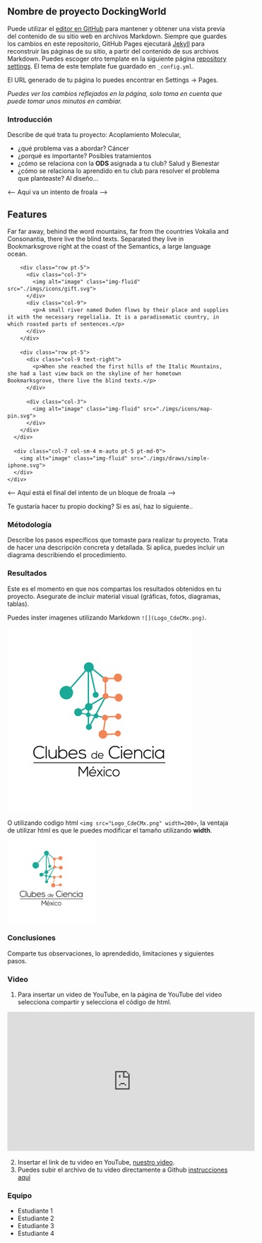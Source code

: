 ## Nombre de proyecto DockingWorld

Puede utilizar el [editor en GitHub](https://github.com/CdeCMx-org/templates_paginaweb/edit/main/README.md) para mantener y obtener una vista previa del contenido de su sitio web en archivos Markdown. Siempre que guardes los cambios en este repositorio, GitHub Pages ejecutará [Jekyll](https://jekyllrb.com/) para reconstruir las páginas de su sitio, a partir del contenido de sus archivos Markdown. Puedes escoger otro template en la siguiente página [repository settings](https://github.com/CdeCMx-org/templates_paginaweb/settings/pages). El tema de este template fue guardado en `_config.yml`.

El URL generado de tu página lo puedes encontrar en Settings -> Pages. 

*Puedes ver los cambios reflejados en la página, solo toma en cuenta que puede tomar unos minutos en cambiar.*

### Introducción

Describe de qué trata tu proyecto: Acoplamiento Molecular, 
* ¿qué problema vas a abordar? Cáncer
* ¿porqué es importante? Posibles tratamientos
* ¿cómo se relaciona con la **ODS** asignada a tu club? Salud y Bienestar
* ¿cómo se relaciona lo aprendido en tu club para resolver el problema que planteaste? Al diseño...

<-- Aquí va un intento de froala -->
<section class="fdb-block">
  <div class="container">
    <div class="row text-right align-items-center">
      <div class="col-12 col-lg-6 col-xl-5 m-lg-auto text-left">
        <h1>Features</h1>
        <p class="h3 pb-xl-4">Far far away, behind the word mountains, far from the countries Vokalia and Consonantia, there live the blind texts. Separated they live in Bookmarksgrove right at the coast of the Semantics, a large language ocean.</p>

        <div class="row pt-5">
          <div class="col-3">
            <img alt="image" class="img-fluid" src="./imgs/icons/gift.svg">
          </div>
          <div class="col-9">
            <p>A small river named Duden flows by their place and supplies it with the necessary regelialia. It is a paradisematic country, in which roasted parts of sentences.</p>
          </div>
        </div>

        <div class="row pt-5">
          <div class="col-9 text-right">
            <p>When she reached the first hills of the Italic Mountains, she had a last view back on the skyline of her hometown Bookmarksgrove, there live the blind texts.</p>
          </div>

          <div class="col-3">
            <img alt="image" class="img-fluid" src="./imgs/icons/map-pin.svg">
          </div>
        </div>
      </div>

      <div class="col-7 col-sm-4 m-auto pt-5 pt-md-0">
        <img alt="image" class="img-fluid" src="./imgs/draws/simple-iphone.svg">
      </div>
    </div>
  </div>
</section>

<-- Aquí está el final del intento de un bloque de froala -->

Te gustaría hacer tu propio docking? Si es así, haz lo siguiente..

### Métodología

Describe los pasos específicos que tomaste para realizar tu proyecto. Trata de hacer una descripción concreta y detallada. Si aplica, puedes incluir un diagrama describiendo el procedimiento. 

### Resultados

Este es el momento en que nos compartas los resultados obtenidos en tu proyecto. Asegurate de incluir material visual (gráficas, fotos, diagramas, tablas). 

Puedes inster imagenes utilizando Markdown `![](Logo_CdeCMx.png)`.

![](Logo_CdeCMx.png)

O utilizando codigo html `<img src="Logo_CdeCMx.png" width=200>`, la ventaja de utilizar html es que le puedes modificar el tamaño utilizando **width**.
<img src="Logo_CdeCMx.png" width=200>


### Conclusiones

Comparte tus observaciones, lo aprendedido, limitaciones y siguientes pasos. 

### Video
 1. Para insertar un video de YouTube, en la página de YouTube del video selecciona compartir y selecciona el código de html.
 <iframe width="560" height="315" src="https://www.youtube.com/embed/PLj1-CMNERM" title="YouTube video player" frameborder="0" allow="accelerometer; autoplay; clipboard-write; encrypted-media; gyroscope; picture-in-picture" allowfullscreen></iframe>
 
 2. Insertar el link de tu video en YouTube, [nuestro video](https://youtu.be/rmXvlBPq24Q).
 4. Puedes subir el archivo de tu video directamente a Github [instrucciones aquí](https://stackoverflow.com/questions/4279611/how-to-embed-a-video-into-github-readme-md)
 
### Equipo

* Estudiante 1
* Estudiante 2
* Estudiante 3
* Estudiante 4

